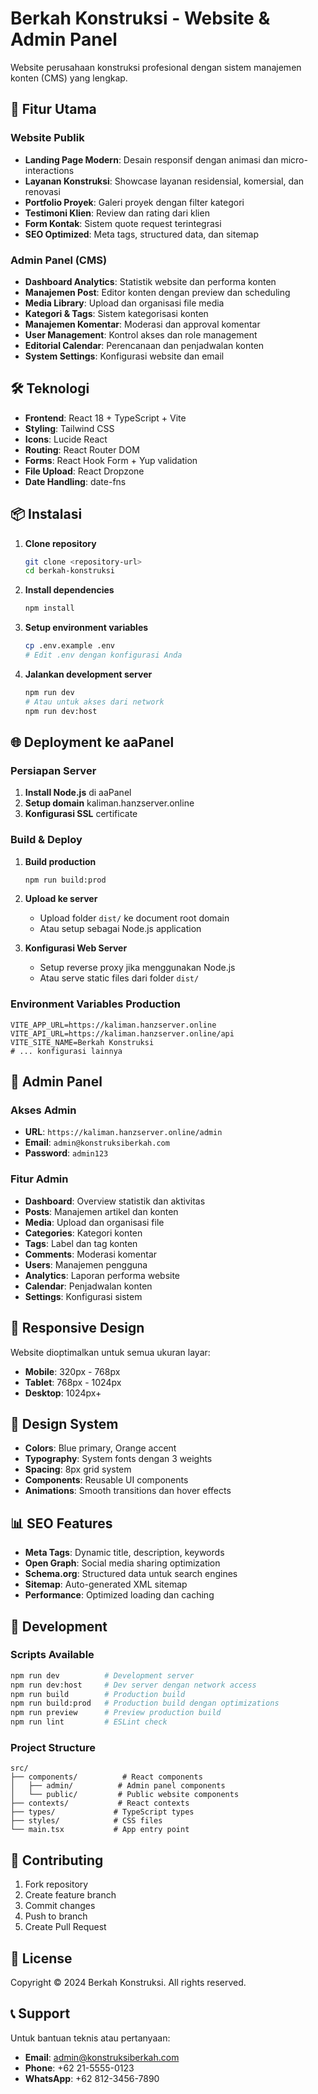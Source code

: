 # Berkah Konstruksi - Website & Admin Panel

Website perusahaan konstruksi profesional dengan sistem manajemen konten (CMS) yang lengkap.

## 🚀 Fitur Utama

### Website Publik
- **Landing Page Modern**: Desain responsif dengan animasi dan micro-interactions
- **Layanan Konstruksi**: Showcase layanan residensial, komersial, dan renovasi
- **Portfolio Proyek**: Galeri proyek dengan filter kategori
- **Testimoni Klien**: Review dan rating dari klien
- **Form Kontak**: Sistem quote request terintegrasi
- **SEO Optimized**: Meta tags, structured data, dan sitemap

### Admin Panel (CMS)
- **Dashboard Analytics**: Statistik website dan performa konten
- **Manajemen Post**: Editor konten dengan preview dan scheduling
- **Media Library**: Upload dan organisasi file media
- **Kategori & Tags**: Sistem kategorisasi konten
- **Manajemen Komentar**: Moderasi dan approval komentar
- **User Management**: Kontrol akses dan role management
- **Editorial Calendar**: Perencanaan dan penjadwalan konten
- **System Settings**: Konfigurasi website dan email

## 🛠️ Teknologi

- **Frontend**: React 18 + TypeScript + Vite
- **Styling**: Tailwind CSS
- **Icons**: Lucide React
- **Routing**: React Router DOM
- **Forms**: React Hook Form + Yup validation
- **File Upload**: React Dropzone
- **Date Handling**: date-fns

## 📦 Instalasi

1. **Clone repository**
   ```bash
   git clone <repository-url>
   cd berkah-konstruksi
   ```

2. **Install dependencies**
   ```bash
   npm install
   ```

3. **Setup environment variables**
   ```bash
   cp .env.example .env
   # Edit .env dengan konfigurasi Anda
   ```

4. **Jalankan development server**
   ```bash
   npm run dev
   # Atau untuk akses dari network
   npm run dev:host
   ```

## 🌐 Deployment ke aaPanel

### Persiapan Server
1. **Install Node.js** di aaPanel
2. **Setup domain** kaliman.hanzserver.online
3. **Konfigurasi SSL** certificate

### Build & Deploy
1. **Build production**
   ```bash
   npm run build:prod
   ```

2. **Upload ke server**
   - Upload folder `dist/` ke document root domain
   - Atau setup sebagai Node.js application

3. **Konfigurasi Web Server**
   - Setup reverse proxy jika menggunakan Node.js
   - Atau serve static files dari folder `dist/`

### Environment Variables Production
```env
VITE_APP_URL=https://kaliman.hanzserver.online
VITE_API_URL=https://kaliman.hanzserver.online/api
VITE_SITE_NAME=Berkah Konstruksi
# ... konfigurasi lainnya
```

## 🔐 Admin Panel

### Akses Admin
- **URL**: `https://kaliman.hanzserver.online/admin`
- **Email**: `admin@konstruksiberkah.com`
- **Password**: `admin123`

### Fitur Admin
- **Dashboard**: Overview statistik dan aktivitas
- **Posts**: Manajemen artikel dan konten
- **Media**: Upload dan organisasi file
- **Categories**: Kategori konten
- **Tags**: Label dan tag konten
- **Comments**: Moderasi komentar
- **Users**: Manajemen pengguna
- **Analytics**: Laporan performa website
- **Calendar**: Penjadwalan konten
- **Settings**: Konfigurasi sistem

## 📱 Responsive Design

Website dioptimalkan untuk semua ukuran layar:
- **Mobile**: 320px - 768px
- **Tablet**: 768px - 1024px
- **Desktop**: 1024px+

## 🎨 Design System

- **Colors**: Blue primary, Orange accent
- **Typography**: System fonts dengan 3 weights
- **Spacing**: 8px grid system
- **Components**: Reusable UI components
- **Animations**: Smooth transitions dan hover effects

## 📊 SEO Features

- **Meta Tags**: Dynamic title, description, keywords
- **Open Graph**: Social media sharing optimization
- **Schema.org**: Structured data untuk search engines
- **Sitemap**: Auto-generated XML sitemap
- **Performance**: Optimized loading dan caching

## 🔧 Development

### Scripts Available
```bash
npm run dev          # Development server
npm run dev:host     # Dev server dengan network access
npm run build        # Production build
npm run build:prod   # Production build dengan optimizations
npm run preview      # Preview production build
npm run lint         # ESLint check
```

### Project Structure
```
src/
├── components/          # React components
│   ├── admin/          # Admin panel components
│   └── public/         # Public website components
├── contexts/           # React contexts
├── types/             # TypeScript types
├── styles/            # CSS files
└── main.tsx           # App entry point
```

## 🤝 Contributing

1. Fork repository
2. Create feature branch
3. Commit changes
4. Push to branch
5. Create Pull Request

## 📄 License

Copyright © 2024 Berkah Konstruksi. All rights reserved.

## 📞 Support

Untuk bantuan teknis atau pertanyaan:
- **Email**: admin@konstruksiberkah.com
- **Phone**: +62 21-5555-0123
- **WhatsApp**: +62 812-3456-7890
